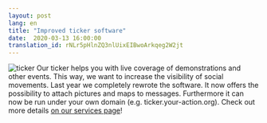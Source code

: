 ```yaml
---
layout: post
lang: en
title: "Improved ticker software"
date:  2020-03-13 16:00:00
translation_id: rNLr5pHlnZQ3nlUixEIBwoArkqeg2W2jt
---
```

![ticker](/assets/img/ticker.jpg)
Our ticker helps you with live coverage of demonstrations and other events.
This way, we want to increase the visibility of social movements.
Last year we completely rewrote the software.
It now offers the possibility to attach pictures and maps to messages.
Furthermore it can now be run under your own domain (e.g. ticker.your-action.org).
Check out more details [on our services page](/en/service/ticker.html)!
